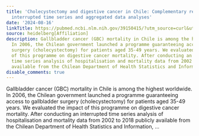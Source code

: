 ```yaml
---
title: 'Cholecystectomy and digestive cancer in Chile: Complementary results from
  interrupted time series and aggregated data analyses'
date: '2024-08-16'
linkTitle: https://pubmed.ncbi.nlm.nih.gov/39150415/?utm_source=curl&utm_medium=rss&utm_campaign=pubmed-2&utm_content=1FakS-2QOkCT8HsMOQP1bCRQ4YzyumYOmxmF0moLsQ3dFB1E9V&fc=20220326224207&ff=20240816182134&v=2.18.0.post9+e462414
source: heidelberg[Affiliation]
description: Gallbladder cancer (GBC) mortality in Chile is among the highest worldwide.
  In 2006, the Chilean government launched a programme guaranteeing access to gallbladder
  surgery (cholecystectomy) for patients aged 35-49 years. We evaluated the impact
  of this programme on digestive cancer mortality. After conducting an interrupted
  time series analysis of hospitalisation and mortality data from 2002 to 2018 publicly
  available from the Chilean Department of Health Statistics and Information, ...
disable_comments: true
---
```

Gallbladder cancer (GBC) mortality in Chile is among the highest worldwide. In 2006, the Chilean government launched a programme guaranteeing access to gallbladder surgery (cholecystectomy) for patients aged 35-49 years. We evaluated the impact of this programme on digestive cancer mortality. After conducting an interrupted time series analysis of hospitalisation and mortality data from 2002 to 2018 publicly available from the Chilean Department of Health Statistics and Information, ...